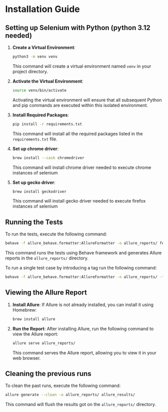 # Installation Guide

## Setting up Selenium with Python (python 3.12 needed)

1. **Create a Virtual Environment**:
   ```bash
   python3 -m venv venv
   ```
   This command will create a virtual environment named `venv` in your project directory.

2. **Activate the Virtual Environment**:
   ```bash
   source venv/bin/activate
   ```
   Activating the virtual environment will ensure that all subsequent Python and pip commands are executed within this isolated environment.

3. **Install Required Packages**:
   ```bash
   pip install -r requirements.txt
   ```
   This command will install all the required packages listed in the `requirements.txt` file.


4. **Set up chrome driver**:
   ```bash
   brew install --cask chromedriver
   ```
   This command will install chrome driver needed to execute chrome instances of selenium

5. **Set up gecko driver**:
   ```bash
   brew install geckodriver
   ```
   This command will install gecko driver needed to execute firefox instances of selenium

## Running the Tests

To run the tests, execute the following command:
```bash
behave -f allure_behave.formatter:AllureFormatter -o allure_reports/ features
```
This command runs the tests using Behave framework and generates Allure reports in the `allure_reports/` directory.

To run a single test case by introducing a tag run the following command:
```bash
behave -f allure_behave.formatter:AllureFormatter -o allure_reports/ -t example_tag features
```


## Viewing the Allure Report

1. **Install Allure**:
   If Allure is not already installed, you can install it using Homebrew:
   ```bash
   brew install allure
   ```

2. **Run the Report**:
   After installing Allure, run the following command to view the Allure report:
   ```bash
   allure serve allure_reports/
   ```
   This command serves the Allure report, allowing you to view it in your web browser.

## Cleaning the previous runs

To clean the past runs, execute the following command:
```bash
allure generate --clean -o allure_reports/ allure_results/
```
This command will flush the results got on the `allure_reports/` directory.
